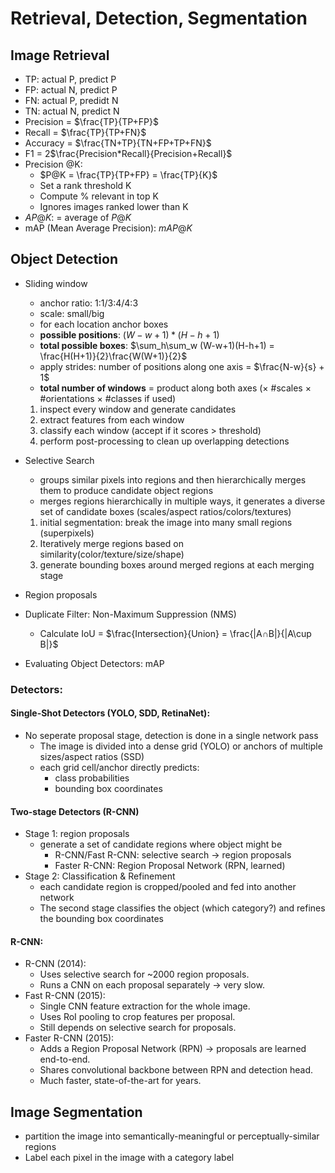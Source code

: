 # Retrieval, Detection, Segmentation
## Image Retrieval
+ TP: actual P, predict P
+ FP: actual N, predict P
+ FN: actual P, predidt N
+ TN: actual N, predict N
+ Precision = $\frac{TP}{TP+FP}$
+ Recall = $\frac{TP}{TP+FN}$
+ Accuracy = $\frac{TN+TP}{TN+FP+TP+FN}$
+ F1 = 2$\frac{Precision*Recall}{Precision+Recall}$
+ Precision @K:
  + $P@K = \frac{TP}{TP+FP} = \frac{TP}{K}$
  + Set a rank threshold K
  + Compute % relevant in top K
  + Ignores images ranked lower than K
+ $AP@K$: = average of $P@K$
+ mAP (Mean Average Precision): $mAP@K$

## Object Detection
+ Sliding window
  + anchor ratio: 1:1/3:4/4:3
  + scale: small/big
  + for each location anchor boxes
  + **possible positions**: $(W-w+1)*(H-h+1)$
  + **total possible boxes**: $\sum_h\sum_w (W-w+1)(H-h+1) = \frac{H(H+1)}{2}\frac{W(W+1)}{2}$
  + apply strides: number of positions along one axis = $\frac{N-w}{s} + 1$
  + **total number of windows** = product along both axes (× #scales × #orientations × #classes if used)
  1. inspect every window and generate candidates
  2. extract features from each window
  3. classify each window (accept if it scores > threshold)
  4. perform post-processing to clean up overlapping detections

+ Selective Search
  + groups similar pixels into regions and then hierarchically merges them to produce candidate object regions
  + merges regions hierarchically in multiple ways, it generates a diverse set of candidate boxes (scales/aspect ratios/colors/textures)
  1. initial segmentation: break the image into many small regions (superpixels)
  2. Iteratively merge regions based on similarity(color/texture/size/shape)
  3. generate bounding boxes around merged regions at each merging stage
+ Region proposals
+  Duplicate Filter: Non-Maximum Suppression (NMS)
   +  Calculate IoU = $\frac{Intersection}{Union} = \frac{|A∩B|}{|A\cup B|}$
+ Evaluating Object Detectors: mAP

### Detectors:
#### Single-Shot Detectors (YOLO, SDD, RetinaNet):
+ No seperate proposal stage, detection is done in a single network pass
  + The image is divided into a dense grid (YOLO) or anchors of multiple sizes/aspect ratios (SSD)
  + each grid cell/anchor directly predicts:
    + class probabilities
    + bounding box coordinates

#### Two-stage Detectors (R-CNN)
+ Stage 1: region proposals
  + generate a set of candidate regions where object might be
    + R-CNN/Fast R-CNN: selective search -> region proposals
    + Faster R-CNN: Region Proposal Network (RPN, learned)
+ Stage 2: Classification & Refinement
  + each candidate region is cropped/pooled and fed into another network
  + The second stage classifies the object (which category?) and refines the bounding box coordinates
#### R-CNN:
+ R-CNN (2014):
  + Uses selective search for ~2000 region proposals.
  + Runs a CNN on each proposal separately → very slow.
+ Fast R-CNN (2015):
  + Single CNN feature extraction for the whole image.
  + Uses RoI pooling to crop features per proposal.
  + Still depends on selective search for proposals.
+ Faster R-CNN (2015):
  + Adds a Region Proposal Network (RPN) → proposals are learned end-to-end.
  + Shares convolutional backbone between RPN and detection head.
  + Much faster, state-of-the-art for years.

## Image Segmentation
+ partition the image into semantically-meaningful or perceptually-similar regions
+ Label each pixel in the image with a category label
